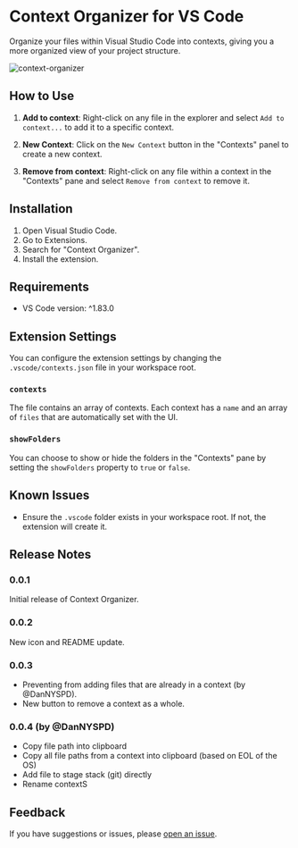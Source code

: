 # Context Organizer for VS Code

Organize your files within Visual Studio Code into contexts, giving you a more organized view of your project structure.

![context-organizer](https://github.com/devaniljr/context-organizer/assets/7834279/ef0ac99b-d361-4aa3-839c-8cf0b8eeaaf8)

## How to Use

1. **Add to context**: Right-click on any file in the explorer and select `Add to context...` to add it to a specific context.
  
2. **New Context**: Click on the `New Context` button in the "Contexts" panel to create a new context.
  
3. **Remove from context**: Right-click on any file within a context in the "Contexts" pane and select `Remove from context` to remove it.

## Installation

1. Open Visual Studio Code.
2. Go to Extensions.
3. Search for "Context Organizer".
4. Install the extension.

## Requirements

- VS Code version: ^1.83.0

## Extension Settings

You can configure the extension settings by changing the `.vscode/contexts.json` file in your workspace root.

### `contexts`

The file contains an array of contexts. Each context has a `name` and an array of `files` that are automatically set with the UI.

### `showFolders`

You can choose to show or hide the folders in the "Contexts" pane by setting the `showFolders` property to `true` or `false`.

## Known Issues

- Ensure the `.vscode` folder exists in your workspace root. If not, the extension will create it.

## Release Notes

### 0.0.1

Initial release of Context Organizer.

### 0.0.2

New icon and README update.

### 0.0.3

- Preventing from adding files that are already in a context (by @DanNYSPD).
- New button to remove a context as a whole.

### 0.0.4 (by @DanNYSPD)

- Copy file path into clipboard
- Copy all file paths from a context into clipboard (based on EOL of the OS)
- Add file to stage stack (git) directly
- Rename contextS

## Feedback

If you have suggestions or issues, please [open an issue](https://github.com/devaniljr/context-organizer).
